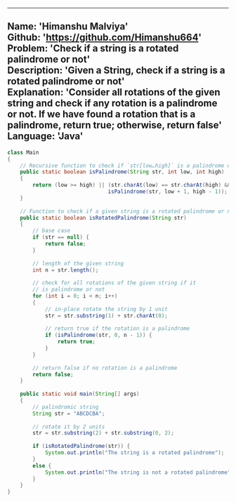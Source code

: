
---
Name: 'Himanshu Malviya'  
Github: 'https://github.com/Himanshu664'  
Problem: 'Check if a string is a rotated palindrome or not'  
Description: 'Given a String, check if a string is a rotated palindrome or not'  
Explanation: 'Consider all rotations of the given string and check if any rotation is a palindrome or not. If we have found a rotation that is a palindrome, return true; otherwise, return false'  
Language: 'Java' 
---


```java
class Main
{
    // Recursive function to check if `str[low…high]` is a palindrome or not
    public static boolean isPalindrome(String str, int low, int high)
    {
        return (low >= high) || (str.charAt(low) == str.charAt(high) &&
                                isPalindrome(str, low + 1, high - 1));
    }
 
    // Function to check if a given string is a rotated palindrome or not
    public static boolean isRotatedPalindrome(String str)
    {
        // base case
        if (str == null) {
            return false;
        }
 
        // length of the given string
        int n = str.length();
 
        // check for all rotations of the given string if it
        // is palindrome or not
        for (int i = 0; i < n; i++)
        {
            // in-place rotate the string by 1 unit
            str = str.substring(1) + str.charAt(0);
 
            // return true if the rotation is a palindrome
            if (isPalindrome(str, 0, n - 1)) {
                return true;
            }
        }
 
        // return false if no rotation is a palindrome
        return false;
    }
 
    public static void main(String[] args)
    {
        // palindromic string
        String str = "ABCDCBA";
 
        // rotate it by 2 units
        str = str.substring(2) + str.substring(0, 2);
 
        if (isRotatedPalindrome(str)) {
            System.out.println("The string is a rotated palindrome");
        }
        else {
            System.out.println("The string is not a rotated palindrome");
        }
    }
}
```
